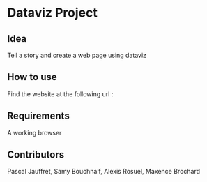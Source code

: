Dataviz Project
============



## Idea
Tell a story and create a web page using dataviz

## How to use
Find the website at the following url :

## Requirements
A working browser

## Contributors 
Pascal Jauffret, Samy Bouchnaif, Alexis Rosuel, Maxence Brochard

